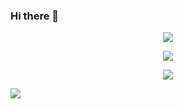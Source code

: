 ### Hi there 👋

<!--
**AdiEcho/AdiEcho** is a ✨ _special_ ✨ repository because its `README.md` (this file) appears on your GitHub profile.

Here are some ideas to get you started:

- 🔭 I’m currently working on ...
- 🌱 I’m currently learning ...
- 👯 I’m looking to collaborate on ...
- 🤔 I’m looking for help with ...
- 💬 Ask me about ...
- 📫 How to reach me: ...
- 😄 Pronouns: ...
- ⚡ Fun fact: ...
-->


<p align="center"> 
   <img alingn="center" src="https://github-readme-stats.vercel.app/api?username=AdiEcho&count_private=true&show_icons=true&theme=react" />
</p>

<p align="center"> 
   <img alingn="center" src="https://github-readme-stats.vercel.app/api/top-langs/?username=AdiEcho&count_private=true&layout=compact&hide=html,css&theme=react" />
</p>
<p align="center"> 
   <img alingn="center" src="github-readme-stats-ruby-phi-56.vercel.app/api/top-langs/?username=AdiEcho&count_private=true&layout=compact&hide=html,css&theme=react" />
</p>

![](https://visitor-badge.laobi.icu/badge?page_id=adiecho.readme)
